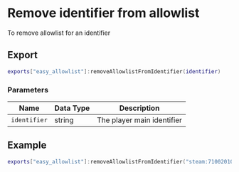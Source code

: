 # Remove identifier from allowlist

To remove allowlist for an identifier

## Export
``` lua
exports["easy_allowlist"]:removeAllowlistFromIdentifier(identifier)
```

### Parameters

| Name              | Data Type | Description                 |
| -                 | -         | -                 |
| `identifier`         | string    | The player main identifier |

## Example
``` lua
exports["easy_allowlist"]:removeAllowlistFromIdentifier("steam:71002010c2f9c5d")
```